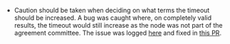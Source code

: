 - Caution should be taken when deciding on what terms the timeout should be increased. A bug was caught where, on completely valid results, the timeout would still increase as the node was not part of the agreement committee. The issue was logged [here](https://github.com/dusk-network/dusk-blockchain/issues/700) and fixed in [this PR](https://github.com/dusk-network/dusk-blockchain/pull/650). 
